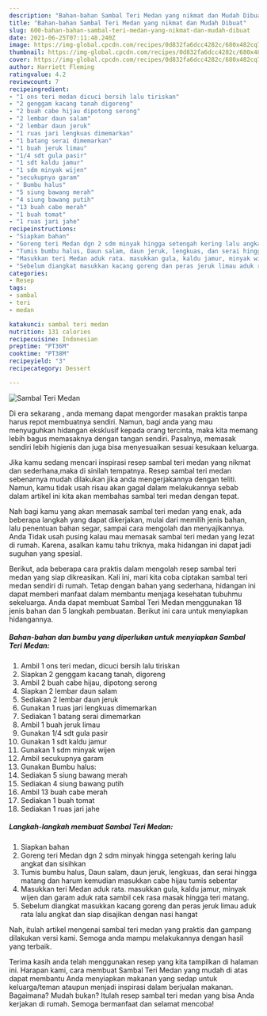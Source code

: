 ```yaml
---
description: "Bahan-bahan Sambal Teri Medan yang nikmat dan Mudah Dibuat"
title: "Bahan-bahan Sambal Teri Medan yang nikmat dan Mudah Dibuat"
slug: 600-bahan-bahan-sambal-teri-medan-yang-nikmat-dan-mudah-dibuat
date: 2021-06-25T07:11:48.240Z
image: https://img-global.cpcdn.com/recipes/0d832fa6dcc4282c/680x482cq70/sambal-teri-medan-foto-resep-utama.jpg
thumbnail: https://img-global.cpcdn.com/recipes/0d832fa6dcc4282c/680x482cq70/sambal-teri-medan-foto-resep-utama.jpg
cover: https://img-global.cpcdn.com/recipes/0d832fa6dcc4282c/680x482cq70/sambal-teri-medan-foto-resep-utama.jpg
author: Harriett Fleming
ratingvalue: 4.2
reviewcount: 7
recipeingredient:
- "1 ons teri medan dicuci bersih lalu tiriskan"
- "2 genggam kacang tanah digoreng"
- "2 buah cabe hijau dipotong serong"
- "2 lembar daun salam"
- "2 lembar daun jeruk"
- "1 ruas jari lengkuas dimemarkan"
- "1 batang serai dimemarkan"
- "1 buah jeruk limau"
- "1/4 sdt gula pasir"
- "1 sdt kaldu jamur"
- "1 sdm minyak wijen"
- "secukupnya garam"
- " Bumbu halus"
- "5 siung bawang merah"
- "4 siung bawang putih"
- "13 buah cabe merah"
- "1 buah tomat"
- "1 ruas jari jahe"
recipeinstructions:
- "Siapkan bahan"
- "Goreng teri Medan dgn 2 sdm minyak hingga setengah kering lalu angkat dan sisihkan"
- "Tumis bumbu halus, Daun salam, daun jeruk, lengkuas, dan serai hingga matang dan harum kemudian masukkan cabe hijau tumis sebentar"
- "Masukkan teri Medan aduk rata. masukkan gula, kaldu jamur, minyak wijen dan garam aduk rata sambil cek rasa masak hingga teri matang."
- "Sebelum diangkat masukkan kacang goreng dan peras jeruk limau aduk rata lalu angkat dan siap disajikan dengan nasi hangat"
categories:
- Resep
tags:
- sambal
- teri
- medan

katakunci: sambal teri medan 
nutrition: 131 calories
recipecuisine: Indonesian
preptime: "PT36M"
cooktime: "PT38M"
recipeyield: "3"
recipecategory: Dessert

---
```



![Sambal Teri Medan](https://img-global.cpcdn.com/recipes/0d832fa6dcc4282c/680x482cq70/sambal-teri-medan-foto-resep-utama.jpg)

Di era  sekarang , anda memang dapat mengorder masakan praktis tanpa harus repot membuatnya sendiri. Namun, bagi anda yang mau menyuguhkan hidangan eksklusif kepada orang tercinta, maka kita memang lebih bagus memasaknya dengan tangan sendiri. Pasalnya, memasak sendiri lebih higienis dan juga bisa menyesuaikan sesuai kesukaan keluarga.

Jika kamu sedang mencari inspirasi resep sambal teri medan yang nikmat dan sederhana,maka di sinilah tempatnya. Resep sambal teri medan  sebenarnya mudah dilakukan jika anda mengerjakannya dengan teliti. Namun, kamu tidak usah risau akan gagal dalam melakukannya 
sebab dalam artikel ini kita akan membahas sambal teri medan dengan tepat.  



Nah bagi kamu yang akan memasak sambal teri medan yang enak, ada beberapa langkah yang dapat dikerjakan, mulai dari memilih jenis bahan, lalu penentuan bahan segar, sampai cara mengolah dan menyajikannya. Anda Tidak usah pusing kalau mau memasak sambal teri medan yang lezat di rumah. Karena, asalkan kamu  tahu triknya, maka hidangan ini dapat jadi suguhan yang spesial.

Berikut, ada beberapa cara praktis  dalam mengolah resep sambal teri medan yang siap dikreasikan. Kali ini, mari kita coba ciptakan sambal teri medan sendiri di rumah. Tetap dengan bahan yang sederhana, hidangan ini dapat memberi manfaat dalam membantu menjaga kesehatan tubuhmu sekeluarga. Anda dapat membuat Sambal Teri Medan menggunakan 18 jenis bahan dan 5 langkah pembuatan. Berikut ini cara untuk menyiapkan hidangannya.

<!--inarticleads1-->

##### Bahan-bahan dan bumbu yang diperlukan untuk menyiapkan Sambal Teri Medan:

1. Ambil 1 ons teri medan, dicuci bersih lalu tiriskan
1. Siapkan 2 genggam kacang tanah, digoreng
1. Ambil 2 buah cabe hijau, dipotong serong
1. Siapkan 2 lembar daun salam
1. Sediakan 2 lembar daun jeruk
1. Gunakan 1 ruas jari lengkuas dimemarkan
1. Sediakan 1 batang serai dimemarkan
1. Ambil 1 buah jeruk limau
1. Gunakan 1/4 sdt gula pasir
1. Gunakan 1 sdt kaldu jamur
1. Gunakan 1 sdm minyak wijen
1. Ambil secukupnya garam
1. Gunakan  Bumbu halus:
1. Sediakan 5 siung bawang merah
1. Sediakan 4 siung bawang putih
1. Ambil 13 buah cabe merah
1. Sediakan 1 buah tomat
1. Sediakan 1 ruas jari jahe




<!--inarticleads2-->

##### Langkah-langkah membuat Sambal Teri Medan:

1. Siapkan bahan
1. Goreng teri Medan dgn 2 sdm minyak hingga setengah kering lalu angkat dan sisihkan
1. Tumis bumbu halus, Daun salam, daun jeruk, lengkuas, dan serai hingga matang dan harum kemudian masukkan cabe hijau tumis sebentar
1. Masukkan teri Medan aduk rata. masukkan gula, kaldu jamur, minyak wijen dan garam aduk rata sambil cek rasa masak hingga teri matang.
1. Sebelum diangkat masukkan kacang goreng dan peras jeruk limau aduk rata lalu angkat dan siap disajikan dengan nasi hangat




Nah, itulah artikel mengenai  sambal teri medan  yang praktis dan gampang dilakukan versi kami. Semoga anda mampu melakukannya dengan hasil yang terbaik. 

Terima kasih anda telah menggunakan resep yang kita tampilkan di halaman ini. Harapan kami, cara membuat  Sambal Teri Medan yang mudah di atas dapat membantu Anda menyiapkan makanan yang sedap untuk keluarga/teman ataupun menjadi inspirasi dalam berjualan makanan. Bagaimana? Mudah bukan? Itulah resep sambal teri medan yang bisa Anda kerjakan di rumah. Semoga bermanfaat dan selamat mencoba!

